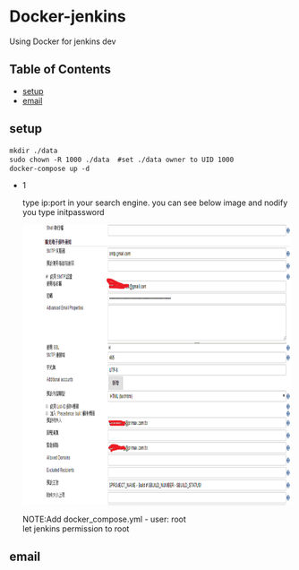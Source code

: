 Docker-jenkins
==============
Using Docker for jenkins dev

## Table of Contents

  - [setup](#setup)
  - [email](#email)

## setup

```console
mkdir ./data
sudo chown -R 1000 ./data  #set ./data owner to UID 1000
docker-compose up -d
```
* 1

  type ip:port in your search engine.
  you can see below image and nodify you type initpassword
  
  <img width="800" height="500" src=./image/email-1.png>
  
  NOTE:Add docker_compose.yml - user: root \
  let jenkins permission to root


## email


